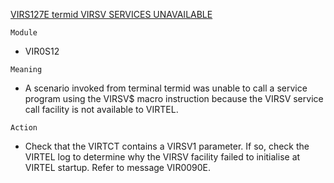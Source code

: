 [VIRS127E termid VIRSV SERVICES UNAVAILABLE](https://virtel.readthedocs.io/en/latest/manuals/virtel/Virtel459MG/messages.html?highlight=VIRS127E#VIRS127E)

`Module`
- VIR0S12

`Meaning`
- A scenario invoked from terminal termid was unable to call a service program using the VIRSV$ macro instruction because the VIRSV service call facility is not available to VIRTEL.

`Action`
- Check that the VIRTCT contains a VIRSV1 parameter. If so, check the VIRTEL log to determine why the VIRSV facility failed to initialise at VIRTEL startup. Refer to message VIR0090E.
